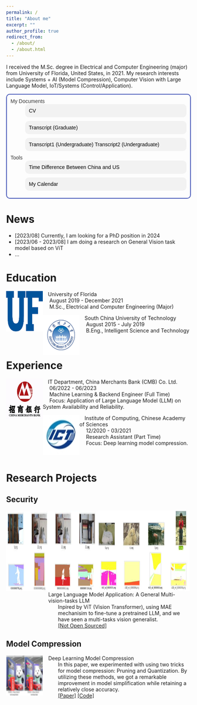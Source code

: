 ```yaml
---
permalink: /
title: "About me"
excerpt: ""
author_profile: true
redirect_from: 
  - /about/
  - /about.html
---
```


I received the M.Sc. degree in Electrical and Computer Engineering (major) from University of Florida, United States, in 2021. My research interests include Systems + AI (Model Compression), Computer Vision with Large Language Model, IoT/Systems (Control/Application).  
<dl style="font-family: Arial, sans-serif; font-size: 14px;color: #333; text-align: left; border: 2px solid #3f51b5; padding: 10px; border-radius: 10px;">
  <dt>My Documents</dt>
  <dd class="link" style="background-color: #f2f2f2; border-radius: 10px; margin-bottom: 10px; padding: 10px;">
    <a href="./files/CV_research.pdf" style="color: black; text-decoration: none;">CV</a>
  </dd>
  <dd class="link" style="background-color: #f2f2f2; border-radius: 10px; margin-bottom: 10px; padding: 10px;">
    <a href="./files/transcript_graduate.pdf" style="color: black; text-decoration: none;">Transcript (Graduate)</a>
  </dd>
  <dd class="link" style="background-color: #f2f2f2; border-radius: 10px; margin-bottom: 10px; padding: 10px;">
    <a href="./files/transcript_undergraduate.pdf" style="color: black; text-decoration: none;">Transcript1 (Undergraduate)</a>
    <a href="./files/undergraduateTranscript.pdf" style="color: black; text-decoration: none;">Transcript2 (Undergraduate)</a>
  </dd>
    
  <!-- <dd class="link" style="background-color: #f2f2f2; border-radius: 10px; margin-bottom: 10px; padding: 10px;">
    <a href="https://huxiao1.github.io/PhD.html" style="color: black; text-decoration: none;">How to become a qualified PhD student?</a>
  </dd> -->
  <!-- <dt>My Blogs and Writings</dt>
  <dd class="link" style="background-color: #f2f2f2; border-radius: 10px; margin-bottom: 10px; padding: 10px;">
    <a href="https://github.com//Blog" style="color: black; text-decoration: none;">My Blog</a>
  </dd> -->
  <!-- <dt>Paper Reading Notes</dt>
  <dd class="link" style="background-color: #f2f2f2; border-radius: 10px; margin-bottom: 10px; padding: 10px;">
    <a href="https://github.com/huxiao1/Paper" style="color: black; text-decoration: none;">Paper Reading</a>
  </dd> -->
  <dt>Tools</dt>
  <dd class="link" style="background-color: #f2f2f2; border-radius: 10px; margin-bottom: 10px; padding: 10px;">
    <a href="../time_diff.html" style="color: black; text-decoration: none;">Time Difference Between China and US</a>
  </dd>
  <dd class="link" style="background-color: #f2f2f2; border-radius: 10px; margin-bottom: 10px; padding: 10px;">
    <a href="../test.html" style="color: black; text-decoration: none;">My Calendar</a>
  </dd>
  <!--
  <dd class="link" style="background-color: #f2f2f2; border-radius: 10px; margin-bottom: 10px; padding: 10px;">
    <a href="../gpt/index.html" style="color: black; text-decoration: none;">My GPT</a>
  </dd>
  -->
</dl>

<script>
  const links = document.querySelectorAll(".link");

  links.forEach(link => {
    link.addEventListener("mouseenter", function() {
      this.style.color = "red";
      this.style.fontSize = "20px";
      this.style.transform = "scale(1.01)";
    });
    link.addEventListener("mouseleave", function() {
      this.style.color = "blue";
      this.style.fontSize = "14px";
      this.style.transform = "scale(1)";
    });
  });
</script>

News
======
<ul>
  <li>[2023/08] Currently, I am looking for a PhD position in 2024</li>
  <li>[2023/06 - 2023/08] I am doing a research on General Vision task model based on ViT</li>
  <li>...</li>
</ul>


Education
======
<!-- <dl>
<dt>
  <img src="../images/purdue.png" width="100" height="110" alt="ufl" align="left">
</dt>
<dt>  Purdue University West Lafayette</dt>
<dd>&nbsp;  August 2023 - Now</dd>
<dd>&nbsp;  Phd, Computer Science</dd>
</dl> -->

<dl>
<dt>
  <img src="../images/ufl.png" width="100" height="110" alt="ufl" align="left">
</dt>
<dt>  University of Florida</dt>
<dd>&nbsp;  August 2019 - December 2021</dd>
<dd>&nbsp;  M.Sc., Electrical and Computer Engineering (Major)</dd>
</dl>

<dl>
<dt>
  <img src="../images/scut.jpeg" width="100" height="110" alt="scut" align="left">
</dt>
<dt>  South China University of Technology</dt>
<dd>&nbsp;  August 2015 - July 2019</dd>
<dd>&nbsp;  B.Eng., Intelligent Science and Technology</dd>
</dl>

<br/>


Experience
======
<!-- <dl>
<dt>
  <img src="../images/waterloo.jpg" width="100" height="110" alt="WATERLOO" align="left">
</dt>
<dt>  Cheriton School of Computer Science at the University of Waterloo</dt>
<dd>&nbsp;  07/2022 - 11/2022</dd>
<dd>&nbsp;  Research Assistant(Part Time)</dd>
<dd>&nbsp;  Focus: System Security.</dd>
</dl> -->

<dl>
<dt>
  <img src="../images/cmbchina.jpeg" width="100" height="110" alt="cmbchina" align="left">
</dt>
<dt>  IT Department, China Merchants Bank (CMB) Co. Ltd.</dt>
<dd>&nbsp;  06/2022 - 06/2023</dd>
<dd>&nbsp;  Machine Learning & Backend Engineer (Full Time)</dd>
<dd>&nbsp;  Focus: Application of Large Language Model (LLM) on System Availability and Reliability.</dd>
</dl>
<!-- 
<dl>
<dt>
  <img src="../images/ISCAS.jpg" width="100" height="110" alt="ISCAS" align="left">
</dt>
<dt>  Institute of Software, Chinese Academy of Sciences</dt>
<dd>&nbsp;  05/2021 - 05/2022</dd>
<dd>&nbsp;  Research Assistant(Full Time)</dd>
<dd>&nbsp;  Focus: Robot systems security and PLC communication security.</dd>
</dl> -->

<dl>
<dt>
  <img src="../images/ICT.jpg" width="100" height="110" alt="ICT" align="left">
</dt>
<dt>  Institute of Computing, Chinese Academy of Sciences</dt>
<dd>&nbsp;  12/2020 - 03/2021</dd>
<dd>&nbsp;  Research Assistant (Part Time)</dd>
<dd>&nbsp;  Focus: Deep learning model compression.</dd>
</dl>
<!-- 
<dl>
<dt>
  <img src="../images/CASIA.jpg" width="100" height="110" alt="CASIA" align="left">
</dt>
<dt>  Institute of Automation, Chinese Academy of Sciences</dt>
<dd>&nbsp;  02/2018 - 04/2018</dd>
<dd>&nbsp;  Research Assistant(Full Time)</dd>
<dd>&nbsp;  Focus: PLC communication&control.</dd>
</dl> -->

<br/>

Research Projects
======

<!-- System
------
<dl>
<dt>
  <img src="../images/HuOS.png" width="100" height="110" alt="OS" align="left">
</dt>
<dt style="text-align: left; padding-left: 115px;">A Hybird-Mode Kernel Designed By Me</dt>
<dd style="text-align: left; padding-left: 101.5px;">Onging...</dd>
<dd style="text-align: left; padding-left: 101.5px;"><a href="https://github.com/huxiao1/HuOS">[Link]</a></dd>
</dl> -->

<!-- Communication & Control
------
<dl>
<dt>
  <img src="../images/modbus.png" width="100" height="110" alt="modbus" align="left">
</dt>
<dt style="text-align: left; padding-left: 115px;">Double Layer Network Communication Based On Modbus Protocol</dt>
<dd style="text-align: left; padding-left: 101.5px;">Adopt double layer control protocol(Modebus/TCP & Modbus/RTU) to control the motor and large number of lights and fans.</dd>
<dd style="text-align: left; padding-left: 101.5px;"><a href="http://www.cnki.com.cn/Article/CJFDTotal-DGJY201816010.htm">[Paper]</a>&nbsp;<a href="https://github.com/huxiao1/modbus.git">[Code]</a></dd>
</dl> -->
Security
------
<dl>
<dt>
  <img src="../images/visionGeneralist/Denoise.png" width="250" height="110" alt="Denoise" align="left">
</dt>
<dt>
  <img src="../images/visionGeneralist/Deraining.png " width="250" height="110" alt="Deraining" align="left">
</dt>
<dt>
  <img src="../images/visionGeneralist/panopticSeg.png " width="250" height="110" alt="PanopticSeg" align="left">
</dt>
<dt>
  <img src="../images/visionGeneralist/semanticSeg.png " width="250" height="110" alt="semanticSeg" align="left">
</dt>
<dt style="text-align: left; padding-left: 115px;">Large Language Model Application: A General Multi-vision-tasks LLM</dt>
<dd style="text-align: left; padding-left: 101.5px;">Inpired by ViT (Vision Transformer), using MAE mechanisim to fine-tune a pretrained LLM, and we have seen a multi-tasks vision generalist.</dd>
<dd style="text-align: left; padding-left: 101.5px;"><a href="#">[Not Open Sourced]</a></dd>
</dl>

Model Compression
------
<dl>
<dt>
  <img src="../images/compression.png" width="100" height="110" alt="compression" align="left">
</dt>
<dt style="text-align: left; padding-left: 115px;">Deep Learning Model Compression</dt>
<dd style="text-align: left; padding-left: 101.5px;">In this paper, we experimented with using two tricks for model compression: Pruning and Quantization. By utilizing these methods, we got a remarkable improvement in model simplification while retaining a relatively close accuracy.</dd>
<dd style="text-align: left; padding-left: 101.5px;"><a href="https://iopscience.iop.org/article/10.1088/1742-6596/2078/1/012047/meta">[Paper]</a>&nbsp;<a href="https://github.com/huxiao1/ai.git">[Code]</a></dd>
</dl>

